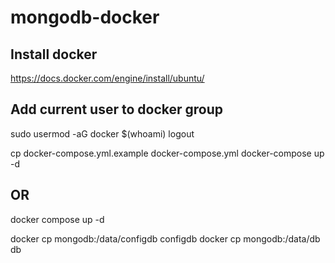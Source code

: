 # mongodb-docker

## Install docker
https://docs.docker.com/engine/install/ubuntu/

## Add current user to docker group
sudo usermod -aG docker $(whoami)
logout

cp docker-compose.yml.example docker-compose.yml
docker-compose up -d
## OR
docker compose up -d

docker cp mongodb:/data/configdb configdb
docker cp mongodb:/data/db db